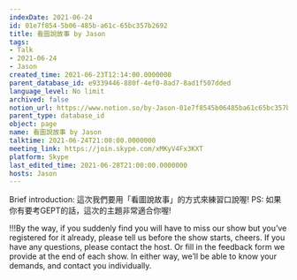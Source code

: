 ```yaml
---
indexDate: 2021-06-24
id: 01e7f854-5b06-485b-a61c-65bc357b2692
title: 看圖說故事 by Jason
tags:
- Talk
- 2021-06-24
- Jason
created_time: 2021-06-23T12:14:00.0000000
parent_database_id: e9339446-880f-4ef0-8ad7-8ad1f507dded
language_level: No limit
archived: false
notion_url: https://www.notion.so/by-Jason-01e7f8545b06485ba61c65bc357b2692
parent_type: database_id
object: page
name: 看圖說故事 by Jason
talktime: 2021-06-24T21:00:00.0000000
meeting_link: https://join.skype.com/xMKyV4Fx3KXT
platform: Skype
last_edited_time: 2021-06-28T21:00:00.0000000
hosts: Jason
---
```




Brief introduction: 這次我們要用「看圖說故事」的方式來練習口說喔!
PS: 如果你有要考GEPT的話，這次的主題非常適合你喔!

!!!By the way, if you suddenly find you will have to miss our show but you’ve registered for it already, please tell us before the show starts, cheers.
If you have any questions, please contact the host. Or fill in the feedback form we provide at the end of each show. In either way, we’ll be able to know your demands, and contact you individually.



